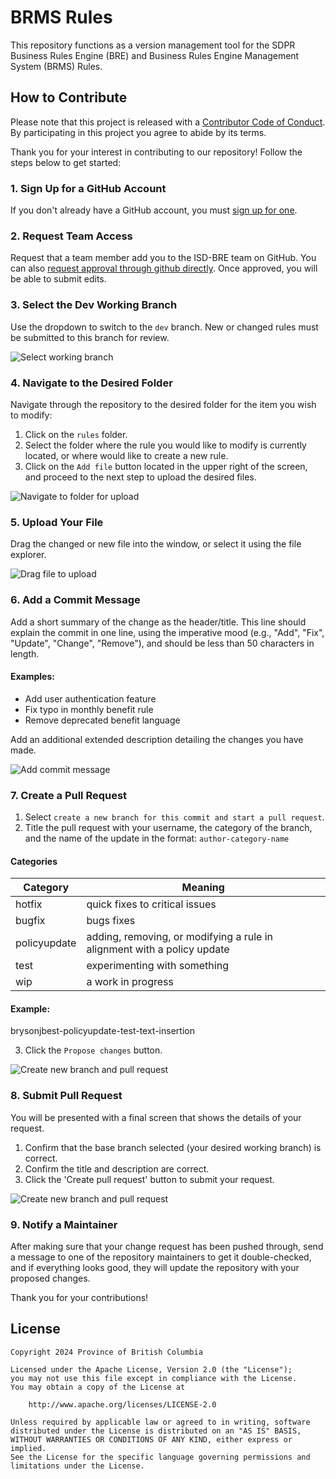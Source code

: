 # BRMS Rules
This repository functions as a version management tool for the SDPR Business Rules Engine (BRE) and Business Rules Engine Management System (BRMS) Rules.

## How to Contribute

Please note that this project is released with a [Contributor Code of Conduct](CODE_OF_CONDUCT.md). By participating in this project you agree to abide by its terms.

Thank you for your interest in contributing to our repository! Follow the steps below to get started:

### 1. Sign Up for a GitHub Account

If you don't already have a GitHub account, you must [sign up for one](https://github.com/join).

### 2. Request Team Access

Request that a team member add you to the ISD-BRE team on GitHub. You can also [request approval through github directly](https://github.com/orgs/bcgov/teams/isd-bre). Once approved, you will be able to submit edits.

### 3. Select the Dev Working Branch

Use the dropdown to switch to the `dev` branch. New or changed rules must be submitted to this branch for review.

![Select working branch](./assets/gifs/switch-to-dev.gif)

### 4. Navigate to the Desired Folder

Navigate through the repository to the desired folder for the item you wish to modify:
1. Click on the `rules` folder.
2. Select the folder where the rule you would like to modify is currently located, or where would like to create a new rule.
3. Click on the `Add file` button located in the upper right of the screen, and proceed to the next step to upload the desired files.

![Navigate to folder for upload](./assets/gifs/navigate-upload.gif)

### 5. Upload Your File

Drag the changed or new file into the window, or select it using the file explorer.

![Drag file to upload](./assets/gifs/upload-file.gif)

### 6. Add a Commit Message

Add a short summary of the change as the header/title. This line should explain the commit in one line, using the imperative mood (e.g., "Add", "Fix", "Update", "Change", "Remove"), and should be less than 50 characters in length.

#### Examples:

- Add user authentication feature
- Fix typo in monthly benefit rule
- Remove deprecated benefit language

Add an additional extended description detailing the changes you have made.

![Add commit message](./assets/gifs/enter-commit-message.gif)

### 7. Create a Pull Request

1. Select `create a new branch for this commit and start a pull request`.
2. Title the pull request with your username, the category of the branch, and the name of the update in the format: `author-category-name`

#### Categories

| Category     | Meaning                                                                 |
| ------------ | ----------------------------------------------------------------------- |
| hotfix       | quick fixes to critical issues                                          |
| bugfix       | bugs fixes                                                              |
| policyupdate | adding, removing, or modifying a rule in alignment with a policy update |
| test         | experimenting with something                                            |
| wip          | a work in progress                                                      |

#### Example:

brysonjbest-policyupdate-test-text-insertion

3. Click the `Propose changes` button.

![Create new branch and pull request](./assets/gifs/create-branch-pull.gif)

### 8. Submit Pull Request

You will be presented with a final screen that shows the details of your request.

1. Confirm that the base branch selected (your desired working branch) is correct.
2. Confirm the title and description are correct.
3. Click the 'Create pull request' button to submit your request.

![Create new branch and pull request](./assets/images/submit-pull-request.png)

### 9. Notify a Maintainer

After making sure that your change request has been pushed through, send a message to one of the repository maintainers to get it double-checked, and if everything looks good, they will update the repository with your proposed changes.

Thank you for your contributions!


## License

```
Copyright 2024 Province of British Columbia

Licensed under the Apache License, Version 2.0 (the "License");
you may not use this file except in compliance with the License.
You may obtain a copy of the License at

    http://www.apache.org/licenses/LICENSE-2.0

Unless required by applicable law or agreed to in writing, software
distributed under the License is distributed on an "AS IS" BASIS,
WITHOUT WARRANTIES OR CONDITIONS OF ANY KIND, either express or implied.
See the License for the specific language governing permissions and
limitations under the License.
```
